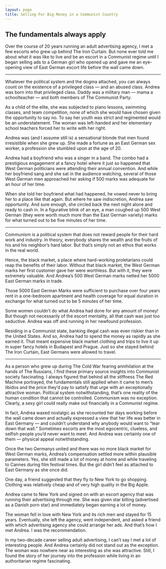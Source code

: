 ```yaml
---
layout: page
title: Selling For Big Money in a Communist Country
---
```


## The fundamentals always apply

Over the course of 20 years running an adult advertising agency, I met a few escorts who grew up behind The Iron Curtain. But none ever told me about what it was like to live and be an escort in a Communist regime until I began selling ads to a German girl who opened up and gave me an eye-opening view of East German escort life before the wall came down.

---
Whatever the political system and the dogma attached, you can always count on the existence of a privileged class — and an abused class. Andrea was born into that privileged class. Daddy was a military man — mama a schoolteacher — and both members of The Communist Party.

As a child of the elite, she was subjected to piano lessons, swimming classes, and team competition, none of which she would have chosen given the opportunity to say no. To say her youth was strict and regimented would be an understatement. The woman was left-handed and her elementary school teachers forced her to write with her right.

Andrea was (and I assume still is) a sensational blonde that men found irresistible when she grew up. She made a fortune as an East German sex worker, a profession she stumbled upon at the age of 20.

Andrea had a boyfriend who was a singer in a band. The combo had a prestigious engagement at a fancy hotel where it just so happened that West German politicians were attending their annual convention. And while her boyfriend sang and she sat in the audience watching, several of those West German men approached her asking if 500 marks was adequate for an hour of her time.

When she told her boyfriend what had happened, he vowed never to bring her to a place like that again. But where he saw indiscretion, Andrea saw opportunity. And sure enough, she circled back the next night alone and ready to cash in. In a figurative blink of an eye, a man coughed up 500 West German (they were worth much more than the East German variety) marks for what turned out to be five minutes of her time.

---

Communism is a political system that does not reward people for their hard work and industry. In theory, everybody shares the wealth and the fruits of his and his neighbor’s hard labor. But that’s simply not an ethos that works in the real world.

Hence, the black market, a place where hard-working proletarians could reap the benefits of their labor. Without that black market, the West German marks her first customer gave her were worthless. But with it, they were extremely valuable. And Andrea’s 500 West German marks netted her 5000 East German marks in trade.


Those 5000 East German Marks were sufficient to purchase over four years rent in a one-bedroom apartment and health coverage for equal duration in exchange for what turned out to be 5 minutes of her time.

Some women couldn’t do what Andrea had done for any amount of money! But though not necessarily of the escort mentality, all that cash was just too seductive. Andrea was off and running in her newfound profession.

Residing in a Communist state, banking illegal cash was even riskier than in the United States. And so, Andrea had to spend the money as rapidly as she earned it. That meant expensive black market clothing and trips to live it up in super fancy hotels in Budapest and Prague. Just so she stayed behind The Iron Curtain, East Germans were allowed to travel.

---

As a person who grew up during The Cold War fearing annihilation at the hands of The Russians, I find these primary source insights into Communist society fascinating. I always figured that behind all the stiffness The Red Machine portrayed, the fundamentals still applied when it came to men’s libidos and the price they’d pay to satisfy that urge with an exceptionally attractive woman.
Political system notwithstanding, that’s one reality of the human condition that cannot be controlled. Communism was no exception. Clearly, a sexy girl could really make out financially in a Communist regime.

In fact, Andrea waxed nostalgic as she recounted her days working before the wall came down and actually expressed a view that her life was better in East Germany — and couldn’t understand why anybody would want to “tear down that wall.” Sometimes escorts are the most egocentric, clueless, and selfish people you’d never want to meet. And Andrea was certainly one of them — physical appeal notwithstanding.

Once the two Germanys united and there was no more black market for West German marks, Andrea’s compensation settled more within plausible parameters. Yes, she still made a lot of money at home and while traveling to Cannes during film festival times. But the girl didn’t feel as attached to East Germany as she once did.

One day, a friend suggested that they fly to New York to go shopping. Clothing was relatively cheap and of very high quality in the Big Apple.

Andrea came to New York and signed on with an escort agency that was running their advertising through me. She was given star billing (advertised as a Danish porn star) and immediately began earning a lot of money.


The woman fell in love with New York and its rich men and stayed for 15 years. Eventually, she left the agency, went independent, and asked a friend with which advertising agency she could arrange her ads. And that’s how I met Andrea. I was the recommendation.

In my two-decade career selling adult advertising, I can’t say I met a lot of interesting people. And Andrea certainly did not stand out as the exception. The woman was nowhere near as interesting as she was attractive. Still, I found the story of her journey into the profession while living in an authoritarian regime fascinating.
